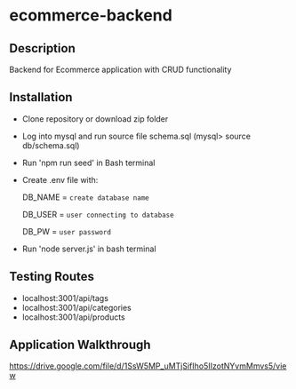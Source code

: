# ecommerce-backend

## Description
Backend for Ecommerce application with CRUD functionality

## Installation
- Clone repository or download zip folder
- Log into mysql and run source file schema.sql (mysql> source db/schema.sql)
- Run 'npm run seed' in Bash terminal
- Create .env file with:
  
  DB_NAME = `create database name`
  
  DB_USER = `user connecting to database`
  
  DB_PW = `user password`
- Run 'node server.js' in bash terminal

## Testing Routes
- localhost:3001/api/tags
- localhost:3001/api/categories
- localhost:3001/api/products

## Application Walkthrough
https://drive.google.com/file/d/1SsW5MP_uMTjSifIho5IIzotNYvmMmvs5/view
